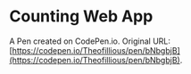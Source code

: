 # Counting Web App

A Pen created on CodePen.io. Original URL: [https://codepen.io/Theofillious/pen/bNbgbjB](https://codepen.io/Theofillious/pen/bNbgbjB).

